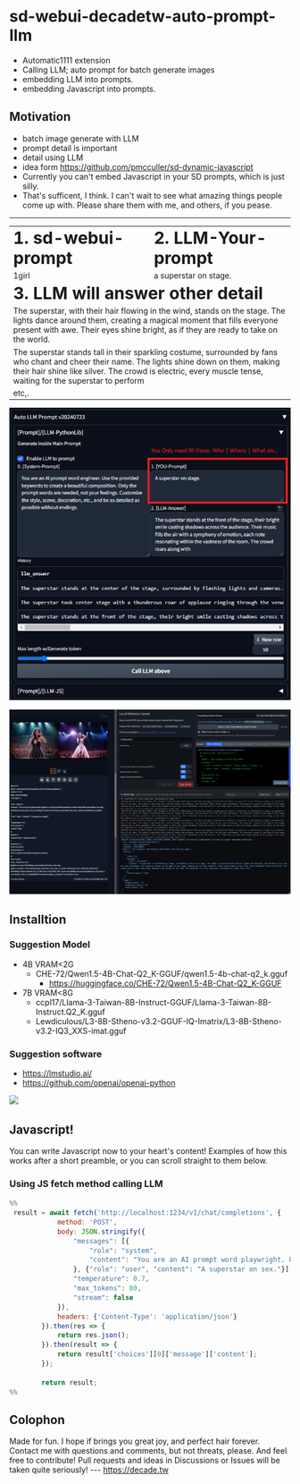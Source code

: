 # sd-webui-decadetw-auto-prompt-llm
* Automatic1111 extension 
* Calling LLM; auto prompt for batch generate images 
* embedding LLM into prompts.
* embedding Javascript into prompts.

## Motivation

* batch image generate with LLM
* prompt detail is important
* detail using LLM
* idea form https://github.com/pmcculler/sd-dynamic-javascript
* Currently you can't embed Javascript in your SD prompts, which is just silly.
* That's sufficent, I think. I can't wait to see what amazing things people come up with. Please share them with me, and others, if you pease.



---


<table style="border-width:0px" >
 <tr>
    <td><b style="font-size:30px">1. sd-webui-prompt</b></td>
    <td><b style="font-size:30px">2. LLM-Your-prompt</b></td>
 </tr>
 <tr>
    <td>1girl</td>
    <td>a superstar on stage.</td>
 </tr>
<tr>
    <td colspan="2"><b style="font-size:30px">3. LLM will answer other detail</b></td>
 </tr>
<tr >
    <td colspan="2">The superstar, with their hair flowing in the wind, stands on the stage. The lights dance around them, creating a magical moment that fills everyone present with awe. Their eyes shine bright, as if they are ready to take on the world.</td>
 </tr>
<tr >
    <td colspan="2">The superstar stands tall in their sparkling costume, surrounded by fans who chant and cheer their name. The lights shine down on them, making their hair shine like silver. The crowd is electric, every muscle tense, waiting for the superstar to perform</td>
 </tr>
<tr >
    <td colspan="2">etc,.</td>
 </tr>
</table>

![readme0.png](images/readme0.png)

![readme1.png](images/readme1.png)

## Installtion

### Suggestion Model

* 4B VRAM<2G
  * CHE-72/Qwen1.5-4B-Chat-Q2_K-GGUF/qwen1.5-4b-chat-q2_k.gguf
    * https://huggingface.co/CHE-72/Qwen1.5-4B-Chat-Q2_K-GGUF
* 7B VRAM<8G
  * ccpl17/Llama-3-Taiwan-8B-Instruct-GGUF/Llama-3-Taiwan-8B-Instruct.Q2_K.gguf
  * Lewdiculous/L3-8B-Stheno-v3.2-GGUF-IQ-Imatrix/L3-8B-Stheno-v3.2-IQ3_XXS-imat.gguf

### Suggestion software


* https://lmstudio.ai/
* https://github.com/openai/openai-python

<img src="https://lmstudio.ai/static/media/demo2.9df5a0e5a9f1d72715e0.gif" width=40%>



## Javascript!

You can write Javascript now to your heart's content! Examples of how this works after a short preamble, or you can scroll straight to them below.



### Using JS fetch method calling LLM

```javascript
%%
 result = await fetch('http://localhost:1234/v1/chat/completions', {
            method: 'POST',
            body: JSON.stringify({
                "messages": [{
                    "role": "system",
                    "content": "You are an AI prompt word playwright. Use the provided keywords to create a beautiful composition. You only need the prompt words, not your feelings. Customize the style, pose, lighting, scene, decoration, etc., and be as detailed as possible. "
                }, {"role": "user", "content": "A superstar on sex."}],
                "temperature": 0.7,
                "max_tokens": 80,
                "stream": false
            }),
            headers: {'Content-Type': 'application/json'}
        }).then(res => {
            return res.json();
        }).then(result => {
            return result['choices'][0]['message']['content'];
        });

        return result;
%%
```



## Colophon

Made for fun. I hope if brings you great joy, and perfect hair forever. Contact me with questions and comments, but not threats, please. And feel free to contribute! Pull requests and ideas in Discussions or Issues will be taken quite seriously!
--- https://decade.tw

